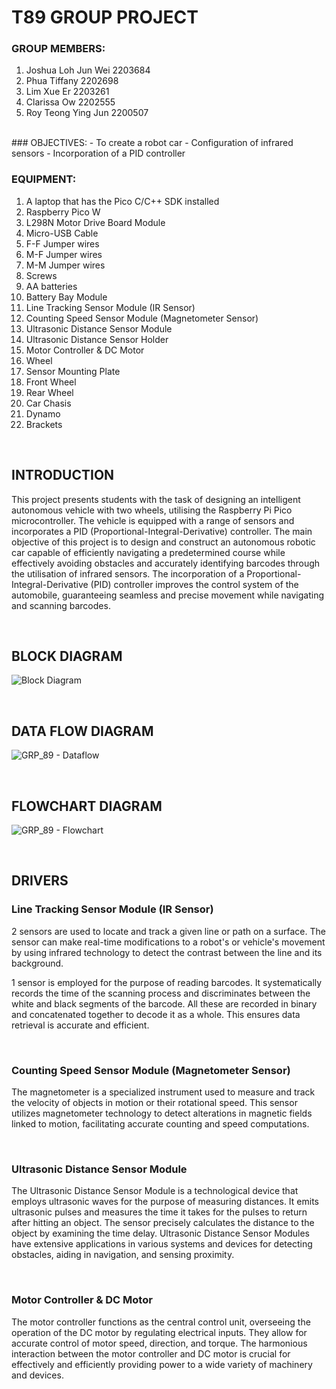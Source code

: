 # T89 GROUP PROJECT

### GROUP MEMBERS:
1. Joshua Loh Jun Wei 2203684
2. Phua Tiffany 2202698
3. Lim Xue Er 2203261
4. Clarissa Ow 2202555
5. Roy Teong Ying Jun 2200507
<br>
### OBJECTIVES:
- To create a robot car
- Configuration of infrared sensors
- Incorporation of a PID controller

<br>

### EQUIPMENT:
1. A laptop that has the Pico C/C++ SDK installed
2. Raspberry Pico W
3. L298N Motor Drive Board Module
4. Micro-USB Cable
5. F-F Jumper wires
6. M-F Jumper wires
7. M-M Jumper wires
8. Screws
9. AA batteries
10. Battery Bay Module
11. Line Tracking Sensor Module (IR Sensor)
12. Counting Speed Sensor Module (Magnetometer Sensor)
13. Ultrasonic Distance Sensor Module
14. Ultrasonic Distance Sensor Holder
15. Motor Controller & DC Motor
16. Wheel
17. Sensor Mounting Plate
18. Front Wheel
19. Rear Wheel
20. Car Chasis
21. Dynamo
22. Brackets

<br>

## INTRODUCTION
This project presents students with the task of designing an intelligent autonomous vehicle with two wheels, utilising the Raspberry Pi Pico microcontroller. The vehicle is equipped with a range of sensors and incorporates a PID (Proportional-Integral-Derivative) controller. The main objective of this project is to design and construct an autonomous robotic car capable of efficiently navigating a predetermined course while effectively avoiding obstacles and accurately identifying barcodes through the utilisation of infrared sensors. The incorporation of a Proportional-Integral-Derivative (PID) controller improves the control system of the automobile, guaranteeing seamless and precise movement while navigating and scanning barcodes.

<br>

## BLOCK DIAGRAM
![Block Diagram](https://github.com/RoyTeong/T89-group-project/assets/115625499/7827ba22-0a25-4b2c-a4c8-6cb14bd7643f)

<br>

## DATA FLOW DIAGRAM
![GRP_89 - Dataflow](https://github.com/RoyTeong/T89-group-project/assets/115625499/034b270a-cb9e-4acc-ae71-7451336df16f)

<br>

## FLOWCHART DIAGRAM
![GRP_89 - Flowchart](https://github.com/RoyTeong/T89-group-project/assets/115625499/74272e1f-f188-4b9f-9002-98b4a669e6a1)

<br>

## DRIVERS

### Line Tracking Sensor Module (IR Sensor)
2 sensors are used to locate and track a given line or path on a surface. The sensor can make real-time modifications to a robot's or vehicle's movement by using infrared technology to detect the contrast between the line and its background.

1 sensor is employed for the purpose of reading barcodes. It systematically records the time of the scanning process and discriminates between the white and black segments of the barcode. All these are recorded in binary and concatenated together to decode it as a whole. This ensures data retrieval is accurate and efficient.

<br>

### Counting Speed Sensor Module (Magnetometer Sensor)
The magnetometer is a specialized instrument used to measure and track the velocity of objects in motion or their rotational speed.   This sensor utilizes magnetometer technology to detect alterations in magnetic fields linked to motion, facilitating accurate counting and speed computations.

<br>

### Ultrasonic Distance Sensor Module
The Ultrasonic Distance Sensor Module is a technological device that employs ultrasonic waves for the purpose of measuring distances.  It emits ultrasonic pulses and measures the time it takes for the pulses to return after hitting an object.   The sensor precisely calculates the distance to the object by examining the time delay.   Ultrasonic Distance Sensor Modules have extensive applications in various systems and devices for detecting obstacles, aiding in navigation, and sensing proximity.

<br>

### Motor Controller & DC Motor
The motor controller functions as the central control unit, overseeing the operation of the DC motor by regulating electrical inputs. They allow for accurate control of motor speed, direction, and torque.   The harmonious interaction between the motor controller and DC motor is crucial for effectively and efficiently providing power to a wide variety of machinery and devices. 

